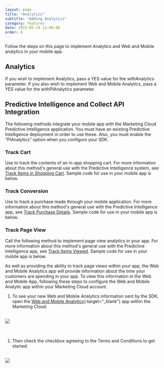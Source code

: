 ```yaml
---
layout: page
title: "Analytics"
subtitle: "Adding Analytics"
category: features
date: 2015-05-14 12:00:00
order: 6
---
```

Follow the steps on this page to implement Analytics and Web and Mobile analytics in your mobile app.

## Analytics

If you wish to implement Analytics, pass a YES value for the withAnalytics parameter.  If you also wish to implement Web and Mobile Analytics, pass a YES value for the withPIAnalytics parameter.

<script src="https://gist.github.com/sfmc-mobilepushsdk/57757242e4d76abee281.js"></script>

## Predictive Intelligence and Collect API Integration
 
The following methods integrate your mobile app with the Marketing Cloud Predictive Intelligence application. You must have an existing Predictive Intelligence deployment in order to use these. Also, you must enable the "PIAnalytics" option when you configure your SDK.

### Track Cart

Use to track the contents of an in-app shopping cart. For more information about this method's general use with the Predictive Intelligence system, see <a href="http://help.marketingcloud.com/en/documentation/collect_code/install_collect_code/track_cart/" target="_blank">Track Items in Shopping Cart</a>. Sample code for use in your mobile app is below.

<script src="https://gist.github.com/sfmc-mobilepushsdk/d8bb05166f37dabc5780763a4a39bb31.js"></script>

### Track Conversion

Use to track a purchase made through your mobile application. For more information about this method's general use with the Predictive Intelligence app, see <a href="http://help.marketingcloud.com/en/documentation/collect_code/install_collect_code/track_conversion/" target="_blank">Track Purchase Details</a>. Sample code for use in your mobile app is below.

<script src="https://gist.github.com/sfmc-mobilepushsdk/23d224f8bb3e4dc510c356755dbd323d.js"></script>
  
### Track Page View
Call the following method to implement page view analytics in your app. For more information about this method's general use with the Predictive Intelligence app, see <a href="http://help.marketingcloud.com/en/documentation/collect_code/install_collect_code/track_page_view/" target="_blank">Track Items Viewed</a>. Sample code for use in your mobile app is below.

<script src="https://gist.github.com/sfmc-mobilepushsdk/97625936a95fa46a0e8a.js"></script>

As well as providing the ability to track page views within your app, the Web and Mobile Analytics app will provide information about the time your customers are spending in your app.  To view this information in the Web and Mobile App, following these steps to configure the Web and Mobile Analytic app within your Marketing Cloud account.

1. 	To see your new Web and Mobile Analytics information sent by the SDK, open the [Web and Mobile Analytics](http://www.exacttarget.com/products/customer-data-platform/web-mobile-analytics){:target="_blank"} app within the Marketing Cloud: 
<br/>
 <img class="img-responsive" src="{{ site.baseurl }}/assets/wama_menu.png" /><br/>
<br/><br/>

1. 	Then check the checkbox agreeing to the Terms and Conditions to get started:
<br/>
 <img class="img-responsive" src="{{ site.baseurl }}/assets/wama_t_and_c.png" /><br/>
<br/>
